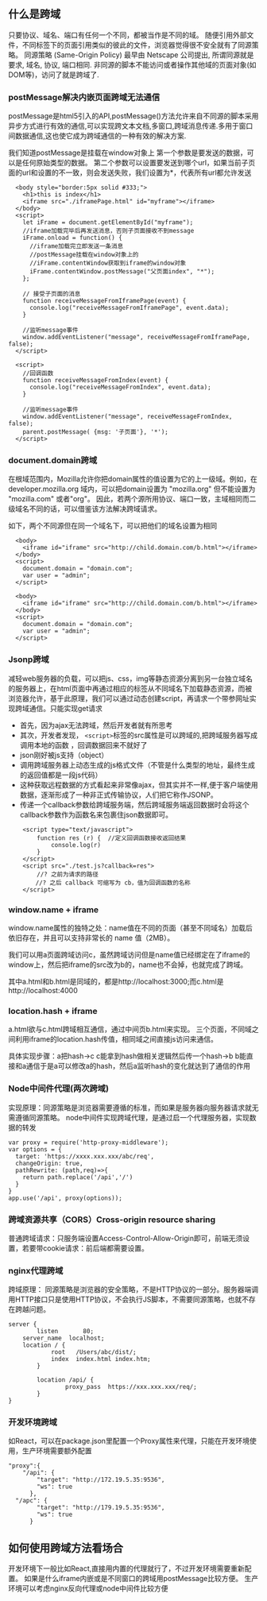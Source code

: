 ## 什么是跨域

只要协议、域名、端口有任何一个不同，都被当作是不同的域。
随便引用外部文件，不同标签下的页面引用类似的彼此的文件，浏览器觉得很不安全就有了同源策略。
同源策略 (Same-Origin Policy) 最早由 Netscape 公司提出, 所谓同源就是要求, 域名, 协议, 端口相同. 非同源的脚本不能访问或者操作其他域的页面对象(如DOM等)，访问了就是跨域了. 

### postMessage解决内嵌页面跨域无法通信

postMessage是html5引入的API,postMessage()方法允许来自不同源的脚本采用异步方式进行有效的通信,可以实现跨文本文档,多窗口,跨域消息传递.多用于窗口间数据通信,这也使它成为跨域通信的一种有效的解决方案.

我们知道postMessage是挂载在window对象上
第一个参数是要发送的数据，可以是任何原始类型的数据。
第二个参数可以设置要发送到哪个url，如果当前子页面的url和设置的不一致，则会发送失败，我们设置为*，代表所有url都允许发送

```tsx
  <body style="border:5px solid #333;">
    <h1>this is index</h1>
    <iframe src="./iframePage.html" id="myframe"></iframe>
  </body>
  <script>
    let iFrame = document.getElementById("myframe");
    //iframe加载完毕后再发送消息，否则子页面接收不到message
    iFrame.onload = function() {
      //iframe加载完立即发送一条消息
      //postMessage挂载在window对象上的
      //iFrame.contentWindow获取到iframe的window对象
      iFrame.contentWindow.postMessage("父页面index", "*");
    };

    // 接受子页面的消息
    function receiveMessageFromIframePage(event) {
      console.log("receiveMessageFromIframePage", event.data);
    }

    //监听message事件
    window.addEventListener("message", receiveMessageFromIframePage, false);
  </script>
```

```tsx
  <script>
    //回调函数
    function receiveMessageFromIndex(event) {
      console.log("receiveMessageFromIndex", event.data);
    }

    //监听message事件
    window.addEventListener("message", receiveMessageFromIndex, false);
    parent.postMessage( {msg: '子页面'}, '*');
  </script>
```


### document.domain跨域

在根域范围内，Mozilla允许你把domain属性的值设置为它的上一级域。例如，在 developer.mozilla.org 域内，可以把domain设置为 "mozilla.org" 但不能设置为 "mozilla.com" 或者"org"。
因此，若两个源所用协议、端口一致，主域相同而二级域名不同的话，可以借鉴该方法解决跨域请求。

如下，两个不同源但在同一个域名下，可以把他们的域名设置为相同
```tsx
  <body>
    <iframe id="iframe" src="http://child.domain.com/b.html"></iframe>
  </body>
  <script>
    document.domain = "domain.com";
    var user = "admin";
  </script>
```

```tsx
  <body>
    <iframe id="iframe" src="http://child.domain.com/b.html"></iframe>
  </body>
  <script>
    document.domain = "domain.com";
    var user = "admin";
  </script>

```



### Jsonp跨域

减轻web服务器的负载，可以把js、css，img等静态资源分离到另一台独立域名的服务器上，在html页面中再通过相应的标签从不同域名下加载静态资源，而被浏览器允许，基于此原理，我们可以通过动态创建script，再请求一个带参网址实现跨域通信。只能实现get请求

- 首先，因为ajax无法跨域，然后开发者就有所思考
- 其次，开发者发现， `<script>`标签的src属性是可以跨域的,把跨域服务器写成 调用本地的函数 ，回调数据回来不就好了
- json刚好被js支持（object）
- 调用跨域服务器上动态生成的js格式文件（不管是什么类型的地址，最终生成的返回值都是一段js代码）
- 这种获取远程数据的方式看起来非常像ajax，但其实并不一样,便于客户端使用数据，逐渐形成了一种非正式传输协议，人们把它称作JSONP。
- 传递一个callback参数给跨域服务端，然后跨域服务端返回数据时会将这个callback参数作为函数名来包裹住json数据即可。

```tsx
    <script type="text/javascript">
        function res (r) {  //定义回调函数接收返回结果
            console.log(r)
        }
    </script>
    <script src="./test.js?callback=res">
        //? 之前为请求的路径
　　　　 //? 之后 callback 可缩写为 cb，值为回调函数的名称
    </script>  
```

### window.name + iframe

window.name属性的独特之处：name值在不同的页面（甚至不同域名）加载后依旧存在，并且可以支持非常长的 name 值（2MB）。

我们可以用a页面跨域访问c，虽然跨域访问但是name值已经绑定在了iframe的window上，然后把iframe的src改为b的，name也不会掉，也就完成了跨域。

其中a.html和b.html是同域的，都是http://localhost:3000;而c.html是http://localhost:4000



### location.hash + iframe

a.html欲与c.html跨域相互通信，通过中间页b.html来实现。 三个页面，不同域之间利用iframe的location.hash传值，相同域之间直接js访问来通信。

具体实现步骤：a把hash->c  c能拿到hash做相关逻辑然后传一个hash->b  b能直接和a通信于是a可以修改a的hash，然后a监听hash的变化就达到了通信的作用

### Node中间件代理(两次跨域)

实现原理：同源策略是浏览器需要遵循的标准，而如果是服务器向服务器请求就无需遵循同源策略。 node中间件实现跨域代理，是通过启一个代理服务器，实现数据的转发

```tsx
var proxy = require('http-proxy-middleware');
var options = {
  target: 'https://xxxx.xxx.xxx/abc/req',
  changeOrigin: true,
  pathRewrite: (path,req)=>{
    return path.replace('/api','/')
  }
}
app.use('/api', proxy(options));

```

###  跨域资源共享（CORS）Cross-origin resource sharing

普通跨域请求：只服务端设置Access-Control-Allow-Origin即可，前端无须设置，若要带cookie请求：前后端都需要设置。

### nginx代理跨域

跨域原理： 同源策略是浏览器的安全策略，不是HTTP协议的一部分。服务器端调用HTTP接口只是使用HTTP协议，不会执行JS脚本，不需要同源策略，也就不存在跨越问题。

```tsx
server {
        listen       80;
	server_name  localhost;
	location / {
            root   /Users/abc/dist/;
            index  index.html index.htm;
        }

        location /api/ {
                proxy_pass  https://xxx.xxx.xxx/req/;
        }
}

```

### 开发环境跨域

如React，可以在package.json里配置一个Proxy属性来代理，只能在开发环境使用，生产环境需要额外配置

```tsx
"proxy":{
    "/api": {
        "target": "http://172.19.5.35:9536",
        "ws": true
      },
  "/apc": {
        "target": "http://179.19.5.35:9536",
        "ws": true
      }
```

## 如何使用跨域方法看场合

开发环境下一般比如React,直接用内置的代理就行了，不过开发环境需要重新配置。
如果是什么iframe内嵌或是不同窗口的跨域用postMessage比较方便。
生产环境可以考虑nginx反向代理或node中间件比较方便